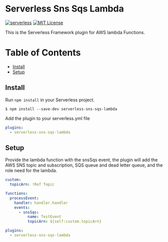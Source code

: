 # Serverless Sns Sqs Lambda

[![serverless](http://public.serverless.com/badges/v3.svg)](http://www.serverless.com) [![MIT License](http://img.shields.io/badge/license-MIT-blue.svg?style=flat)](LICENSE)

This is the Serverless Framework plugin for AWS lambda Functions.

# Table of Contents

- [Install](#install)
- [Setup](#setup)

## Install

Run `npm install` in your Serverless project.

`$ npm install --save-dev serverless-sns-sqs-lambda`

Add the plugin to your serverless.yml file

```yml
plugins:
  - serverless-sns-sqs-lambda
```

## Setup

Provide the lambda function with the snsSqs event, the plugin will add the AWS SNS topic and subscription, SQS queue and dead letter queue, and the role need for the lambda.

```yml
custom:
  topicArn: !Ref Topic

functions:
  processEvent:
    handler: handler.handler
    events:
      - snsSqs:
          name: TestEvent
          topicArn: ${self:custom.topicArn}

plugins:
  - serverless-sns-sqs-lambda
```
